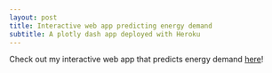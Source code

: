 ```yaml
---
layout: post
title: Interactive web app predicting energy demand
subtitle: A plotly dash app deployed with Heroku
---
```


Check out my interactive web app that predicts energy demand [here](https://energydemandforecast.herokuapp.com/)!

